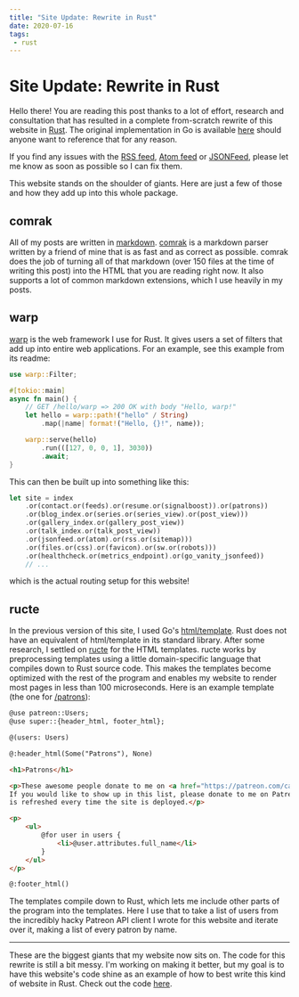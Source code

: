```yaml
---
title: "Site Update: Rewrite in Rust"
date: 2020-07-16
tags:
 - rust
---
```


# Site Update: Rewrite in Rust

Hello there! You are reading this post thanks to a lot of effort, research and
consultation that has resulted in a complete from-scratch rewrite of this
website in [Rust](https://rust-lang.org). The original implementation in Go is
available [here](https://github.com/Xe/site/releases/tag/v1.5.0) should anyone
want to reference that for any reason.

If you find any issues with the [RSS feed](/blog.rss), [Atom feed](/blog.atom)
or [JSONFeed](/blog.json), please let me know as soon as possible so I can fix
them.

This website stands on the shoulder of giants. Here are just a few of those and
how they add up into this whole package.

## comrak

All of my posts are written in
[markdown](https://github.com/Xe/site/blob/master/blog/all-there-is-is-now-2019-05-25.markdown).
[comrak](https://github.com/kivikakk/comrak) is a markdown parser written by a
friend of mine that is as fast and as correct as possible. comrak does the job
of turning all of that markdown (over 150 files at the time of writing this
post) into the HTML that you are reading right now. It also supports a lot of
common markdown extensions, which I use heavily in my posts.

## warp

[warp](https://github.com/seanmonstar/warp) is the web framework I use for Rust.
It gives users a set of filters that add up into entire web applications. For an
example, see this example from its readme:

```rust
use warp::Filter;

#[tokio::main]
async fn main() {
    // GET /hello/warp => 200 OK with body "Hello, warp!"
    let hello = warp::path!("hello" / String)
        .map(|name| format!("Hello, {}!", name));

    warp::serve(hello)
        .run(([127, 0, 0, 1], 3030))
        .await;
}
```

This can then be built up into something like this:

```rust
let site = index
    .or(contact.or(feeds).or(resume.or(signalboost)).or(patrons))
    .or(blog_index.or(series.or(series_view).or(post_view)))
    .or(gallery_index.or(gallery_post_view))
    .or(talk_index.or(talk_post_view))
    .or(jsonfeed.or(atom).or(rss.or(sitemap)))
    .or(files.or(css).or(favicon).or(sw.or(robots)))
    .or(healthcheck.or(metrics_endpoint).or(go_vanity_jsonfeed))
    // ...
```

which is the actual routing setup for this website!

## ructe

In the previous version of this site, I used Go's
[html/template](https://godoc.org/html/template). Rust does not have an
equivalent of html/template in its standard library. After some research, I
settled on [ructe](https://github.com/kaj/ructe) for the HTML templates. ructe
works by preprocessing templates using a little domain-specific language that
compiles down to Rust source code. This makes the templates become optimized
with the rest of the program and enables my website to render most pages in less
than 100 microseconds. Here is an example template (the one for
[/patrons](/patrons)):

```html
@use patreon::Users;
@use super::{header_html, footer_html};

@(users: Users)

@:header_html(Some("Patrons"), None)

<h1>Patrons</h1>

<p>These awesome people donate to me on <a href="https://patreon.com/cadey">Patreon</a>.
If you would like to show up in this list, please donate to me on Patreon. This
is refreshed every time the site is deployed.</p>

<p>
    <ul>
        @for user in users {
            <li>@user.attributes.full_name</li>
        }
    </ul>
</p>

@:footer_html()
```

The templates compile down to Rust, which lets me include other parts of the
program into the templates. Here I use that to take a list of users from the
incredibly hacky Patreon API client I wrote for this website and iterate over
it, making a list of every patron by name.

---

These are the biggest giants that my website now sits on. The code for this
rewrite is still a bit messy. I'm working on making it better, but my goal is to
have this website's code shine as an example of how to best write this kind of
website in Rust. Check out the code [here](https://github.com/Xe/site).
